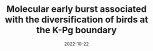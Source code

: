 ---
title: "Molecular early burst associated with the diversification of birds at the K-Pg boundary"
collection: publications
permalink: /publication/2022-10-22-Berv_et_al_2022
date: 2022-10-22
venue: 'bioRxiv'
paperurl: 'https://github.com/jakeberv/jakeberv.github.io/raw/master/files/pdf/papers/Berv_et_al_2022.pdf'
link: 'https://doi.org/10.1101/2022.10.21.513146'
github: 'https://github.com/jakeberv/avian_molecular_shifts'
citation: 'Berv, J. S., Singhal, S., Field, Daniel. J., Walker-Hale, N., Mchugh, W. S., Shipley, J. R., Miller, E. T., Kimball, R. T., Braun, E. L., Dornburg, A., Parins-Fukuchi, C., Prum, R.O., Friedman, M., Smith, S.A., Molecular early burst associated with the diversification of birds at the K-Pg boundary. <i>bioRxiv</i>.'
---